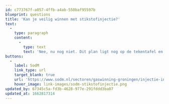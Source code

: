 ```yaml
---
id: c773767f-a057-4ffb-a4ab-550baf95597b
blueprint: questions
title: 'Kan je veilig winnen met stikstofinjectie?'
text:
  -
    type: paragraph
    content:
      -
        type: text
        text: 'Nee, nu nog niet. Dit plan ligt nog op de tekentafel en het gaat nog jaren duren voordat het operationeel is, als het al werkt. Daarnaast is het erg kostbaar. '
buttons:
  -
    label: SodM
    link_type: url
    target_blank: true
    url: 'https://www.sodm.nl/sectoren/gaswinning-groningen/injectie-in-het-groningen-gasveld'
    hover_image: link-images/sodm-stikstofinjectie.png
updated_by: 67345c5a-fd3b-4628-977e-291fddd3ba07
updated_at: 1662817314
---
```

